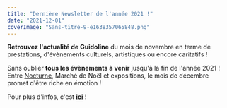 ```yaml
---
title: "Dernière Newsletter de l'année 2021 !"
date: "2021-12-01"
coverImage: "Sans-titre-9-e1638357065848.png"
---
```


**Retrouvez l'actualité de Guidoline** du mois de novembre en terme de prestations, d'évènements culturels, artistiques ou encore caritatifs !

Sans oublier **tous les évènements à venir** jusqu'à la fin de l'année 2021 ! Entre [Nocturne](https://www.facebook.com/events/318960943130839/?ref=newsfeed), Marché de Noël et expositions, le mois de décembre promet d'être riche en émotion !

Pour plus d'infos, c'est [**ici**](http://kork.mjt.lu/nl2/kork/mr5x9.html?hl=fr) !
